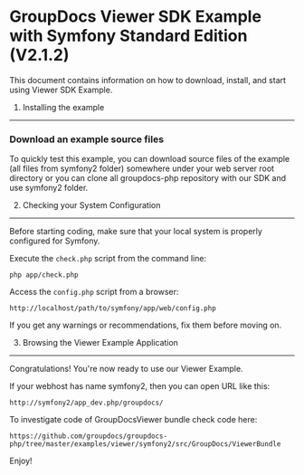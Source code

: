 GroupDocs Viewer SDK Example with Symfony Standard Edition (V2.1.2)
========================

This document contains information on how to download, install, and start
using Viewer SDK Example.

1) Installing the example
----------------------------------


### Download an example source files

To quickly test this example, you can  download source files of the example (all files from symfony2 folder) 
somewhere under your web server root directory or you can clone all groupdocs-php repository with our SDK and use symfony2 folder.


2) Checking your System Configuration
-------------------------------------

Before starting coding, make sure that your local system is properly
configured for Symfony.

Execute the `check.php` script from the command line:

    php app/check.php

Access the `config.php` script from a browser:

    http://localhost/path/to/symfony/app/web/config.php

If you get any warnings or recommendations, fix them before moving on.

3) Browsing the Viewer Example Application
--------------------------------

Congratulations! You're now ready to use our Viewer Example.

If your webhost has name symfony2, then you can open URL like this:

    http://symfony2/app_dev.php/groupdocs/

To investigate code of GroupDocsViewer bundle check code here:

    https://github.com/groupdocs/groupdocs-php/tree/master/examples/viewer/symfony2/src/GroupDocs/ViewerBundle


Enjoy!

